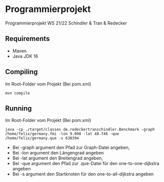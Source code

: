 # Programmierprojekt

Programmierprojekt WS 21/22 Schindler &amp; Tran &amp; Redecker

## Requirements

- Maven
- Java JDK 16

## Compiling

Im Root-Folder vom Projekt (Bei pom.xml)

```
mvn compile
```

## Running

Im Root-Folder vom Projekt (Bei pom.xml)

```
java -cp ./target/classes de.redeckertranschindler.Benchmark -graph /home/felix/germany.fmi -lon 9.098 -lat 48.746 -que /home/felix/germany.que -s 638394
```

 - Bei -graph argument den Pfad zur Graph-Datei angeben,  
 - Bei -lon argument den Längengrad angeben  
 - Bei -lat argument den Breitengrad angeben,  
 - Bei -que argument den Pfad zur .que-Datei für den one-to-one-dijkstra angeben  
 - Bei -s argument den Startknoten für den one-to-all-dijkstra angeben  
